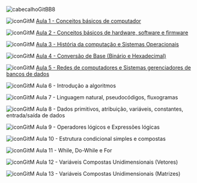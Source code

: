 ![cabecalhoGitBB8](https://github.com/brunamota/TopicosDeComputacao/assets/66503956/86afa557-e7b5-42c1-8fa4-9e3e8217e8d8)

![iconGitM](https://github.com/brunamota/TopicosDeComputacao/assets/66503956/72a3ce98-a4d7-4e9f-8d7f-eabfee3b0d6d) [Aula 1 - Conceitos básicos de computador](https://github.com/brunamota/TopicosDeComputacao/files/15029468/Aula.1.-.Introducao.pdf)

![iconGitM](https://github.com/brunamota/TopicosDeComputacao/assets/66503956/72a3ce98-a4d7-4e9f-8d7f-eabfee3b0d6d) [Aula 2 - Conceitos básicos de hardware, software e firmware](https://github.com/brunamota/TopicosDeComputacao/files/15043486/Aula.2.-.Conceitos.basicos.de.hardware.software.e.firmware.pdf)


![iconGitM](https://github.com/brunamota/TopicosDeComputacao/assets/66503956/72a3ce98-a4d7-4e9f-8d7f-eabfee3b0d6d) [Aula 3 - História da computação e Sistemas Operacionais](https://github.com/brunamota/TopicosDeComputacao/files/15112990/Aula.3.-.Historia.da.computacao.e.Sistemas.Operacionais.pdf)


![iconGitM](https://github.com/brunamota/TopicosDeComputacao/assets/66503956/72a3ce98-a4d7-4e9f-8d7f-eabfee3b0d6d) [Aula 4 - Conversão de Base (Binário e Hexadecimal)](https://github.com/brunamota/TopicosEmComputacao/files/15132176/Aula.4.-.Conversao.de.Base.Binario.e.Hexadecimal.pdf)

![iconGitM](https://github.com/brunamota/TopicosDeComputacao/assets/66503956/72a3ce98-a4d7-4e9f-8d7f-eabfee3b0d6d) [Aula 5 - Redes de computadores e Sistemas gerenciadores de bancos de dados]((https://github.com/brunamota/TopicosEmComputacao/files/15190303/Aula.5.-.Redes.de.computadores.e.Sistemas.gerenciadores.de.bancos.de.dados.pdf))

![iconGitM](https://github.com/brunamota/TopicosDeComputacao/assets/66503956/72a3ce98-a4d7-4e9f-8d7f-eabfee3b0d6d) Aula 6 - Introdução a algoritmos

![iconGitM](https://github.com/brunamota/TopicosDeComputacao/assets/66503956/72a3ce98-a4d7-4e9f-8d7f-eabfee3b0d6d) Aula 7 - Linguagem natural, pseudocódigos, fluxogramas

![iconGitM](https://github.com/brunamota/TopicosDeComputacao/assets/66503956/72a3ce98-a4d7-4e9f-8d7f-eabfee3b0d6d) Aula 8 - Dados primitivos, atribuição, variáveis, constantes, entrada/saída de dados

![iconGitM](https://github.com/brunamota/TopicosDeComputacao/assets/66503956/72a3ce98-a4d7-4e9f-8d7f-eabfee3b0d6d) Aula 9 - Operadores lógicos e Expressões lógicas

![iconGitM](https://github.com/brunamota/TopicosDeComputacao/assets/66503956/72a3ce98-a4d7-4e9f-8d7f-eabfee3b0d6d) Aula 10 - Estrutura condicional simples e compostas

![iconGitM](https://github.com/brunamota/TopicosDeComputacao/assets/66503956/72a3ce98-a4d7-4e9f-8d7f-eabfee3b0d6d) Aula 11 - While, Do-While e For

![iconGitM](https://github.com/brunamota/TopicosDeComputacao/assets/66503956/72a3ce98-a4d7-4e9f-8d7f-eabfee3b0d6d) Aula 12 - Variáveis Compostas Unidimensionais (Vetores)

![iconGitM](https://github.com/brunamota/TopicosDeComputacao/assets/66503956/72a3ce98-a4d7-4e9f-8d7f-eabfee3b0d6d) Aula 13 - Variáveis Compostas Unidimensionais (Matrizes)

